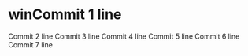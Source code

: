 # winCommit 1 line
Commit 2 line
Commit 3 line
Commit 4 line
Commit 5 line
Commit 6 line
Commit 7 line
